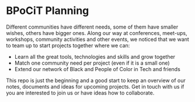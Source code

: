 # BPoCiT Planning

Different communities have different needs, some of them have smaller wishes, others have bigger ones. Along our way at conferences, meet-ups, workshops, community activities and other events, we noticed that we want to team up to start projects together where we can:

- Learn all the great tools, technologies and skills and grow together
- Match one community need per project (even if it is a small one)
- Extend our network of Black and People of Color in Tech and friends

This repo is just the beginning and a good start to keep an overview of our notes, documents and ideas for upcoming projects. Get in touch with us if you are interested to join us or have ideas how to collaborate.

